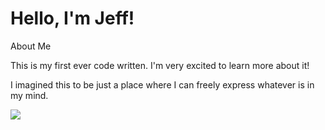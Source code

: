 <html>

<head>
  <h1>Hello, I'm Jeff!</h1>
  <a>About Me</a>
</head>
<div>
  <p>This is my first ever code written. I'm very excited to learn more about it!</p>
  <p>I imagined this to be just a place where I can freely express whatever is in my mind.</p>
  <img src="https://upload.wikimedia.org/wikipedia/commons/8/85/Sky-3.jpg"/>
</div>
